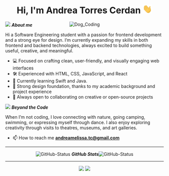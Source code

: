 <h1 align="center">Hi, I'm Andrea Torres Cerdan <img src="https://raw.githubusercontent.com/ABSphreak/ABSphreak/master/gifs/Hi.gif" width="30px"></h1>

<img align="right" width=300px alt="Dog_Coding" src="https://media1.giphy.com/media/v1.Y2lkPTc5MGI3NjExZXJqemV1NXBkdGh1bTlpdTRobHg4NTFleXp5ZGE1bzN6eWs2czJlaSZlcD12MV9pbnRlcm5hbF9naWZfYnlfaWQmY3Q9Zw/EZr27ZbJwmjE9PGyLN/giphy.gif" />

<img src="https://media.giphy.com/media/ObNTw8Uzwy6KQ/giphy.gif" width="30px">&nbsp;***About me***

Hi a Software Engineering student with a passion for frontend development and a strong eye for design. I’m currently expanding my skills in both frontend and backend technologies, always excited to build something useful, creative, and meaningful.
- 💻 Focused on crafting clean, user-friendly, and visually engaging web interfaces
- 🛠 Experienced with HTML, CSS, JavaScript, and React
- 🌱 Currently learning Swift and Java.
- 🎨 Strong design foundation, thanks to my academic background and project experience
- 🤝 Always open to collaborating on creative or open-source projects

<img src="https://media.giphy.com/media/VgCDAzcKvsR6OM0uWg/giphy.gif" width="50">&nbsp;***Beyond the Code***

When I’m not coding, I love connecting with nature, going camping, swimming, or expressing myself through dance. I also enjoy exploring creativity through visits to theatres, museums, and art galleries.

- 📫 How to reach me **andreamelissa.tc@gmail.com**
<hr>

<div align="center" width="50px" >
 <img src="https://media.giphy.com/media/8UHRm5oY4k4FDxq5QG/giphy.gif" width="30px" alt="GitHub-Status"/>&nbsp;<i><b>GitHub Stats</b></i><img src="https://media.giphy.com/media/8UHRm5oY4k4FDxq5QG/giphy.gif" width="30px" alt="GitHub-Status"/>
</div>
<hr>

<!-- STATS Y LENGUAJES MAS USADOS -->
<p align="center">
  <img width="48%" src="https://github-readme-stats.vercel.app/api?username=andrea13-12&show_icons=true&theme=tokyonight" />
  <img width="48%" src="https://github-readme-streak-stats.herokuapp.com/?user=andrea13-12&theme=tokyonight" />
</p>
